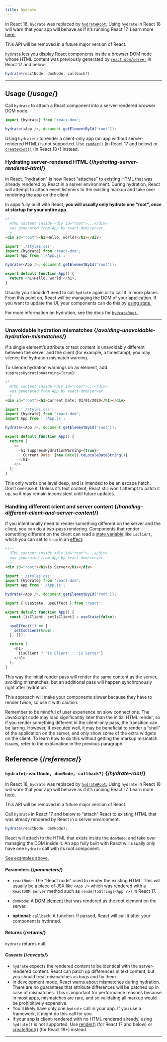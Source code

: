 ```yaml
---
title: hydrate
---
```


<Deprecated>

In React 18, `hydrate` was replaced by [`hydrateRoot`.](/apis/react-dom/client/hydrateRoot) Using `hydrate` in React 18 will warn that your app will behave as if it’s running React 17. Learn more [here.](https://reactjs.org/blog/2022/03/08/react-18-upgrade-guide.html#updates-to-client-rendering-apis)

This API will be removed in a future major version of React.

</Deprecated>

<Intro>

`hydrate` lets you display React components inside a browser DOM node whose HTML content was previously generated by [`react-dom/server`](/apis/react-dom/server) in React 17 and below.

```js
hydrate(reactNode, domNode, callback?)
```

</Intro>

<InlineToc />

---

## Usage {/*usage*/}

Call `hydrate` to attach a <CodeStep step={1}>React component</CodeStep> into a server-rendered <CodeStep step={2}>browser DOM node</CodeStep>.

```js [[1, 3, "document.getElementById('root')"], [2, 3, "<App />"]]
import {hydrate} from 'react-dom';

hydrate(<App />, document.getElementById('root'));
````

Using `hydrate()` to render a client-only app (an app without server-rendered HTML) is not supported. Use [`render()`](/apis/react-dom/render) (in React 17 and below) or [`createRoot()`](/apis/react-dom/client/createRoot) (in React 18+) instead.

### Hydrating server-rendered HTML {/*hydrating-server-rendered-html*/}

In React, "hydration" is how React "attaches" to existing HTML that was already rendered by React in a server environment. During hydration, React will attempt to attach event listeners to the existing markup and take over rendering the app on the client.

In apps fully built with React, **you will usually only hydrate one "root", once at startup for your entire app**.

<Sandpack>

```html public/index.html
<!--
  HTML content inside <div id="root">...</div>
  was generated from App by react-dom/server.
-->
<div id="root"><h1>Hello, world!</h1></div>
```

```js index.js active
import './styles.css';
import {hydrate} from 'react-dom';
import App from './App.js';

hydrate(<App />, document.getElementById('root'));
```

```js App.js
export default function App() {
  return <h1>Hello, world!</h1>;
}
```

</Sandpack>

Usually you shouldn't need to call `hydrate` again or to call it in more places. From this point on, React will be managing the DOM of your application. If you want to update the UI, your components can do this by [using state.](/apis/react/useState)

For more information on hydration, see the docs for [`hydrateRoot`.](/apis/react-dom/client/hydrateRoot)

---

### Unavoidable hydration mismatches {/*avoiding-unavoidable-hydration-mismatches*/}

If a single element’s attribute or text content is unavoidably different between the server and the client (for example, a timestamp), you may silence the hydration mismatch warning.

To silence hydration warnings on an element, add `suppressHydrationWarning={true}`:

<Sandpack>

```html public/index.html
<!--
  HTML content inside <div id="root">...</div>
  was generated from App by react-dom/server.
-->
<div id="root"><h1>Current Date: 01/01/2020</h1></div>
```

```js index.js
import './styles.css';
import {hydrate} from 'react-dom';
import App from './App.js';

hydrate(<App />, document.getElementById('root'));
```

```js App.js active
export default function App() {
  return (
    <>
      <h1 suppressHydrationWarning={true}>
        Current Date: {new Date().toLocaleDateString()}
      </h1>
    </>
  );
}
```

</Sandpack>

This only works one level deep, and is intended to be an escape hatch. Don’t overuse it. Unless it’s text content, React still won’t attempt to patch it up, so it may remain inconsistent until future updates.

### Handling different client and server content {/*handling-different-client-and-server-content*/}

If you intentionally need to render something different on the server and the client, you can do a two-pass rendering. Components that render something different on the client can read a [state variable](/apis/react/useState) like `isClient`, which you can set to `true` in an [effect](/apis/react/useEffect):

<Sandpack>

```html public/index.html
<!--
  HTML content inside <div id="root">...</div>
  was generated from App by react-dom/server.
-->
<div id="root"><h1>Is Server</h1></div>
```

```js index.js
import './styles.css';
import {hydrate} from 'react-dom';
import App from './App.js';

hydrate(<App />, document.getElementById('root'));
```

```js App.js active
import { useState, useEffect } from "react";

export default function App() {
  const [isClient, setIsClient] = useState(false);

  useEffect(() => {
    setIsClient(true);
  }, []);

  return (
    <h1>
      {isClient ? 'Is Client' : 'Is Server'}
    </h1>
  );
}
```

</Sandpack>

This way the initial render pass will render the same content as the server, avoiding mismatches, but an additional pass will happen synchronously right after hydration.

<Pitfall>

This approach will make your components slower because they have to render twice, so use it with caution.

Remember to be mindful of user experience on slow connections. The JavaScript code may load significantly later than the initial HTML render, so if you render something different in the client-only pass, the transition can be jarring. However, if executed well, it may be beneficial to render a “shell” of the application on the server, and only show some of the extra widgets on the client. To learn how to do this without getting the markup mismatch issues, refer to the explanation in the previous paragraph.

</Pitfall>

## Reference {/*reference*/}

### `hydrate(reactNode, domNode, callback?)` {/*hydrate-root*/}

<Deprecated>

In React 18, `hydrate` was replaced by [`hydrateRoot`.](/apis/react-dom/client/hydrateRoot) Using `hydrate` in React 18 will warn that your app will behave as if it’s running React 17. Learn more [here.](https://reactjs.org/blog/2022/03/08/react-18-upgrade-guide.html#updates-to-client-rendering-apis)

This API will be removed in a future major version of React.

</Deprecated>

Call `hydrate` in React 17 and below to “attach” React to existing HTML that was already rendered by React in a server environment.

```js
hydrate(reactNode, domNode);
```

React will attach to the HTML that exists inside the `domNode`, and take over managing the DOM inside it. An app fully built with React will usually only have one `hydrate` call with its root component.

[See examples above.](#usage)

#### Parameters {/*parameters*/}

* `reactNode`: The "React node" used to render the existing HTML. This will usually be a piece of JSX like `<App />` which was rendered with a `ReactDOM Server` method such as `renderToString(<App />)` in React 17.

* `domNode`: A [DOM element](https://developer.mozilla.org/en-US/docs/Web/API/Element) that was rendered as the root element on the server.

* **optional**: `callback`: A function. If passed, React will call it after your component is hydrated.

#### Returns {/*returns*/}

`hydrate` returns null.

#### Caveats {/*caveats*/}
* `hydrate` expects the rendered content to be identical with the server-rendered content. React can patch up differences in text content, but you should treat mismatches as bugs and fix them.
* In development mode, React warns about mismatches during hydration. There are no guarantees that attribute differences will be patched up in case of mismatches. This is important for performance reasons because in most apps, mismatches are rare, and so validating all markup would be prohibitively expensive.
* You'll likely have only one `hydrate` call in your app. If you use a framework, it might do this call for you.
* If your app is client-rendered with no HTML rendered already, using `hydrate()` is not supported. Use [render()](/apis/react-dom/render) (for React 17 and below) or [createRoot()](/apis/react-dom/client/createRoot) (for React 18+) instead.

---
